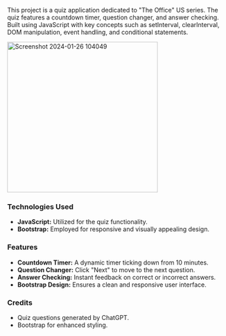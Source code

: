 This project is a quiz application dedicated to "The Office" US series. The quiz features a countdown timer, question changer, and answer checking. Built using JavaScript with key concepts such as setInterval, clearInterval, DOM manipulation, event handling, and conditional statements.


<img width="347" alt="Screenshot 2024-01-26 104049" src="https://github.com/itsonlyTushar/quiz-app/assets/123139719/a76862d3-20b8-4456-a334-9f58daaa8d79">




### Technologies Used

- **JavaScript:** Utilized for the quiz functionality.
- **Bootstrap:** Employed for responsive and visually appealing design.

### Features

- **Countdown Timer:** A dynamic timer ticking down from 10 minutes.
- **Question Changer:** Click "Next" to move to the next question.
- **Answer Checking:** Instant feedback on correct or incorrect answers.
- **Bootstrap Design:** Ensures a clean and responsive user interface.

### Credits

- Quiz questions generated by ChatGPT.
- Bootstrap for enhanced styling.



